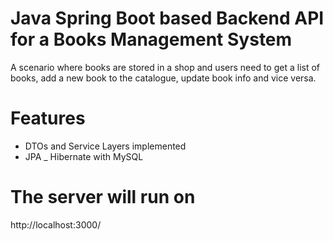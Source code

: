 # Java Spring Boot based Backend API for a Books Management System

A scenario where books are stored in a shop and users need to get a list of books, add a new book to the catalogue, update book info and vice versa.

# Features

<ul>
  <li>DTOs and Service Layers implemented</li>
  <li>JPA _ Hibernate with MySQL</li>
</ul>

# The server will run on

http://localhost:3000/
